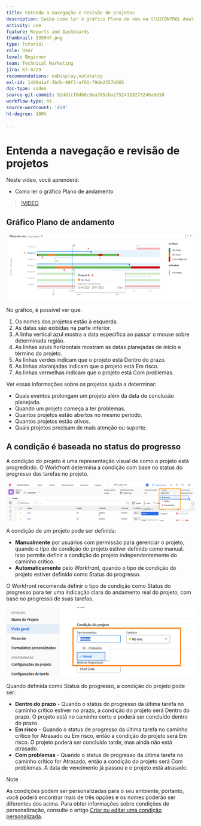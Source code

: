 ```yaml
---
title: Entenda a navegação e revisão de projetos
description: Saiba como ler o gráfico Plano de voo na [!UICONTROL Analítica aprimorada].
activity: use
feature: Reports and Dashboards
thumbnail: 335047.png
type: Tutorial
role: User
level: Beginner
team: Technical Marketing
jira: KT-8729
recommendations: noDisplay,noCatalog
exl-id: 1409a1af-3bdb-40f7-af01-f9de2357b602
doc-type: video
source-git-commit: 92dd1cf0db8c6ea785cba2f524133273240a6d10
workflow-type: ht
source-wordcount: '459'
ht-degree: 100%

---
```


# Entenda a navegação e revisão de projetos

Neste vídeo, você aprenderá:

* Como ler o gráfico Plano de andamento

>[!VIDEO](https://video.tv.adobe.com/v/335047/?quality=12&learn=on)

## Gráfico Plano de andamento

![Imagem de um gráfico Plano de andamento com números correspondentes aos marcadores abaixo](assets/section-2-1.png)

No gráfico, é possível ver que:

1. Os nomes dos projetos estão à esquerda.
1. As datas são exibidas na parte inferior.
1. A linha vertical azul mostra a data específica ao passar o mouse sobre determinada região.
1. As linhas azuis horizontais mostram as datas planejadas de início e término do projeto.
1. As linhas verdes indicam que o projeto está Dentro do prazo.
1. As linhas alaranjadas indicam que o projeto está Em risco.
1. As linhas vermelhas indicam que o projeto está Com problemas.

Ver essas informações sobre os projetos ajuda a determinar:

* Quais eventos prolongam um projeto além da data de conclusão planejada.
* Quando um projeto começa a ter problemas.
* Quantos projetos estão abertos no mesmo período.
* Quantos projetos estão ativos.
* Quais projetos precisam de mais atenção ou suporte.

## A condição é baseada no status do progresso

A condição do projeto é uma representação visual de como o projeto está progredindo. O Workfront determina a condição com base no status do progresso das tarefas no projeto.

![Uma imagem de possíveis status de progresso](assets/section-2-2.png)

A condição de um projeto pode ser definida:

* **Manualmente** por usuários com permissão para gerenciar o projeto, quando o tipo de condição do projeto estiver definido como manual. Isso permite definir a condição do projeto independentemente do caminho crítico.
* **Automaticamente** pelo Workfront, quando o tipo de condição do projeto estiver definido como Status do progresso.

O Workfront recomenda definir o tipo de condição como Status do progresso para ter uma indicação clara do andamento real do projeto, com base no progresso de suas tarefas.

![Uma imagem de possíveis status de progresso](assets/section-2-3.png)

Quando definida como Status do progresso, a condição do projeto pode ser:

* **Dentro do prazo** - Quando o status do progresso da última tarefa no caminho crítico estiver no prazo, a condição do projeto será Dentro do prazo. O projeto está no caminho certo e poderá ser concluído dentro do prazo.
* **Em risco** - Quando o status de progresso da última tarefa no caminho crítico for Atrasado ou Em risco, então a condição do projeto será Em risco. O projeto poderá ser concluído tarde, mas ainda não está atrasado.
* **Com problemas** - Quando o status de progresso da última tarefa no caminho crítico for Atrasado, então a condição do projeto será Com problemas. A data de vencimento já passou e o projeto está atrasado.

>[!NOTE]
>
>As condições podem ser personalizadas para o seu ambiente, portanto, você poderá encontrar mais de três opções e os nomes poderão ser diferentes dos acima. Para obter informações sobre condições de personalização, consulte o artigo [Criar ou editar uma condição personalizada](https://experienceleague.adobe.com/docs/workfront/using/administration-and-setup/customize/custom-conditions/create-edit-custom-conditions.html?lang=pt-BR).
